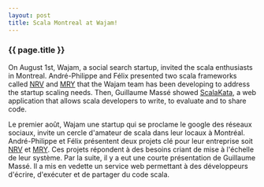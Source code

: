 ```yaml
---
layout: post
title: Scala Montreal at Wajam!
---
```


### {{ page.title }}

On August 1st, Wajam, a social search startup, invited the scala enthusiasts in Montreal. André-Philippe and Félix presented two scala frameworks called [NRV](https://github.com/wajam/nrv) and [MRY](https://github.com/wajam/mry) that the Wajam team has been developing to address the startup scaling needs. Then, Guillaume Massé showed [ScalaKata](http://www.scalakata.com/), a web application that allows scala developers to write, to evaluate and to share code.

Le premier août, Wajam une startup qui se proclame le google des réseaux sociaux, invite un cercle d'amateur de scala dans leur locaux à Montréal. André-Philippe et Félix présentent deux projets clé pour leur entreprise soit [NRV](https://github.com/wajam/nrv) et [MRY](https://github.com/wajam/mry). Ces projets répondent à des besoins criant de mise à l'échelle de leur système. Par la suite, il y a eut une courte présentation de Guillaume Massé. Il a mis en vedette un service web permettant à des développeurs d'écrire, d'exécuter et de partager du code scala.